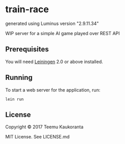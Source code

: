 # train-race

generated using Luminus version "2.9.11.34"

WIP server for a simple AI game played over REST API

## Prerequisites

You will need [Leiningen][1] 2.0 or above installed.

[1]: https://github.com/technomancy/leiningen

## Running

To start a web server for the application, run:

    lein run

## License

Copyright © 2017 Teemu Kaukoranta

MIT License. See LICENSE.md
